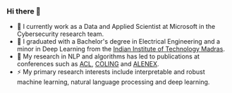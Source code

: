 ### Hi there 👋

- 🔭 I currently work as a Data and Applied Scientist at Microsoft in the Cybersecurity research team. 
- 🌱 I graduated with a Bachelor's degree in Electrical Engineering and a minor in Deep Learning from the <a target="_blank" href="http://iitm.ac.in">Indian Institute of Technology Madras</a>. 
- 👯 My research in NLP and algorithms has led to publications at conferences such as <a target="_blank" href="https://www.2022.aclweb.org">ACL</a>, <a target="_blank" href="https://coling2020.org">COLING</a> and <a target="_blank" href="https://www.siam.org/conferences/cm/conference/alenex22">ALENEX</a>.
- ⚡ My primary research interests include interpretable and robust machine learning, natural language processing and deep learning.


<!--
**emilbiju/emilbiju** is a ✨ _special_ ✨ repository because its `README.md` (this file) appears on your GitHub profile.

Here are some ideas to get you started:

- 🔭 I’m currently working on ...
- 🌱 I’m currently learning ...
- 👯 I’m looking to collaborate on ...
- 🤔 I’m looking for help with ...
- 💬 Ask me about ...
- 📫 How to reach me: ...
- 😄 Pronouns: ...
- ⚡ Fun fact: ...
-->
